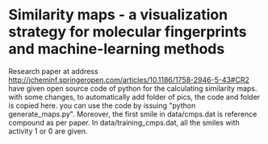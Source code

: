 # Similarity maps - a visualization strategy for molecular fingerprints and machine-learning methods
Research paper at address http://jcheminf.springeropen.com/articles/10.1186/1758-2946-5-43#CR2 have given open source code of python for the calculating similarity maps. with some changes, to automatically add folder of pics, the code and folder is copied here. you can use the code by issuing "python generate_maps.py". Moreover, the first smile in data/cmps.dat is reference compound as per paper. In data/training_cmps.dat, all the smiles with activity 1 or 0 are given.
